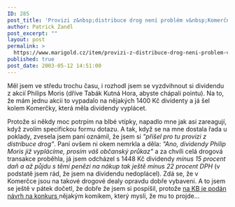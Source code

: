 ```yaml
---
ID: 285
post_title: 'Provizi z&nbsp;distribuce drog není problém v&nbsp;Komerční bance inkasovat'
author: Patrick Zandl
post_excerpt: ""
layout: post
permalink: >
  https://www.marigold.cz/item/provizi-z-distribuce-drog-neni-problem-v-komercni-bance-inkasovat
published: true
post_date: 2003-05-12 14:51:00
---
```

<P>Měl jsem ve středu trochu času, i rozhodl jsem se vyzdvihnout si dividendu z akcií Philips Moris (dříve Tabák Kutná Hora, abyste chápali pointu). Na to, že mám jednu akcii to vypadalo na nějakých 1400 Kč dividenty a já šel kolem Komerčky, která měla dividendy vyplácet. </P>
<P>Protože si někdy moc potrpím na blbé vtípky, napadlo mne jak asi zareagují, když zvolím specifickou formu dotazu. A tak, když se na mne dostala řada u poklady, zvesela jsem paní oznámil, že jsem si<EM> "přišel pro tu provizi z distribuce drog"</EM>. Paní&#160;ovšem ni okem nemrkla a&#160;děla: <EM>"Ano, dividendy Philip Moris již vyplácíme, prosím váš občanský průkaz"</EM> a za chvíli celá drogová transakce proběhla, já jsem odcházel s 1448 Kč dividendy <EM>mínus 15 procent daň a až půjdu s těmi penězi na nákup tak ještě mínus 22 procent DPH</EM> (v podstatě jsem rád, že jsem na dividendu nedoplácel). Zdá se, že v Komerčce jsou na takové drogové dealy opravdu dobře vybaveni. A to jsem se ještě v pátek dočetl, že dobře že jsem si pospíšil, protože <A href="http://ipoint.financninoviny.cz/detail.php?article=22045" target=_blank>na KB je podán návrh na konkurs </A>nějakým komikem, který myslí, že mu to projde...</P>